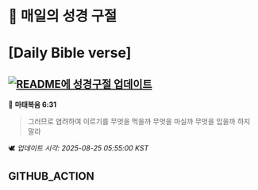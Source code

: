 # 🙏 매일의 성경 구절
# [Daily Bible verse]
## [![README에 성경구절 업데이트](https://github.com/DONGSUKA/first_test/actions/workflows/update-readme-bible.yml/badge.svg)](https://github.com/DONGSUKA/first_test/actions/workflows/update-readme-bible.yml)
<!-- START_BIBLE_VERSE -->
📖 **마태복음 6:31**
> 그러므로 염려하여 이르기를 무엇을 먹을까 무엇을 마실까 무엇을 입을까 하지 말라

🕊️ _업데이트 시각: 2025-08-25 05:55:00 KST_
  <!-- END_BIBLE_VERSE -->
## GITHUB_ACTION
